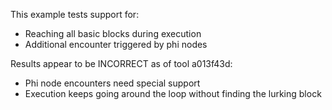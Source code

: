This example tests support for:

* Reaching all basic blocks during execution
* Additional encounter triggered by phi nodes

Results appear to be INCORRECT as of tool a013f43d:

* Phi node encounters need special support
* Execution keeps going around the loop without finding the lurking block
